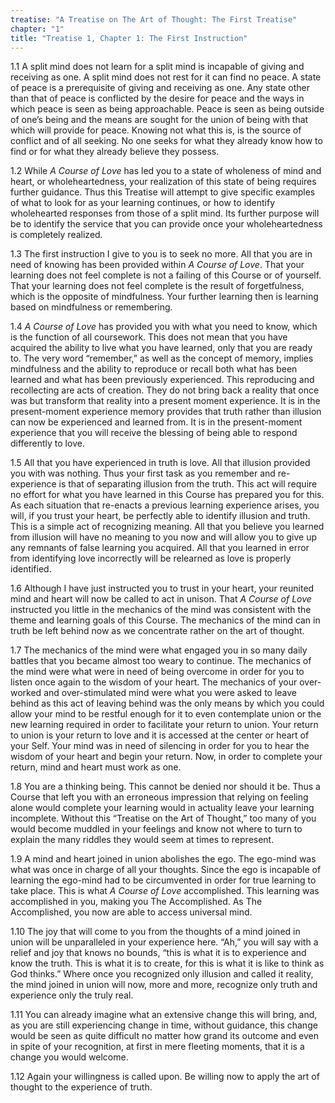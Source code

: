 ```yaml
---
treatise: "A Treatise on The Art of Thought: The First Treatise"
chapter: "1"
title: "Treatise 1, Chapter 1: The First Instruction"
---
```


1.1 A split mind does not learn for a split mind is incapable of giving
and receiving as one. A split mind does not rest for it can find no
peace. A state of peace is a prerequisite of giving and receiving as
one. Any state other than that of peace is conflicted by the desire for
peace and the ways in which peace is seen as being approachable. Peace
is seen as being outside of one’s being and the means are sought for the
union of being with that which will provide for peace. Knowing not what
this is, is the source of conflict and of all seeking. No one seeks for
what they already know how to find or for what they already believe they
possess. 

1.2 While *A Course of Love* has led you to a state of wholeness of mind
and heart, or wholeheartedness, your realization of this state of being
requires further guidance. Thus this Treatise will attempt to give
specific examples of what to look for as your learning continues, or how
to identify wholehearted responses from those of a split mind.  Its
further purpose will be to identify the service that you can provide
once your wholeheartedness is completely realized. 

1.3 The first instruction I give to you is to seek no more. All that you
are in need of knowing has been provided within *A Course of Love*. That
your learning does not feel complete is not a failing of this Course or
of yourself.  That your learning does not feel complete is the result of
forgetfulness, which is the opposite of mindfulness. Your further
learning then is learning based on mindfulness or remembering. 

1.4 *A Course of Love* has provided you with what you need to know, which
is the function of all coursework. This does not mean that you have
acquired the ability to live what you have learned, only that you are
ready to.  The very word “remember,” as well as the concept of memory,
implies mindfulness and the ability to reproduce or recall both what has
been learned and what has been previously experienced. This reproducing
and recollecting are acts of creation. They do not bring back a reality
that once was but transform that reality into a present moment
experience. It is in the present-moment experience memory provides that
truth rather than illusion can now be experienced and learned from. It
is in the present-moment experience that you will receive the blessing
of being able to respond differently to love. 

1.5 All that you have experienced in truth is love. All that illusion
provided you with was nothing. Thus your first task as you remember and
re-experience is that of separating illusion from the truth. This act
will require no effort for what you have learned in this Course has
prepared you for this. As each situation that re-enacts a previous
learning experience arises, you will, if you trust your heart, be
perfectly able to identify illusion and truth. This is a simple act of
recognizing meaning. All that you believe you learned from illusion will
have no meaning to you now and will allow you to give up any remnants of
false learning you acquired. All that you learned in error from
identifying love incorrectly will be relearned as love is properly
identified.  

1.6 Although I have just instructed you to trust in your heart, your
reunited mind and heart will now be called to act in unison. That *A
Course of Love* instructed you little in the mechanics of the mind was
consistent with the theme and learning goals of this Course. The
mechanics of the mind can in truth be left behind now as we concentrate
rather on the art of thought. 

1.7 The mechanics of the mind were what engaged you in so many daily
battles that you became almost too weary to continue. The mechanics of
the mind were what were in need of being overcome in order for you to
listen once again to the wisdom of your heart. The mechanics of your
over-worked and over-stimulated mind were what you were asked to leave
behind as this act of leaving behind was the only means by which you
could allow your mind to be restful enough for it to even contemplate
union or the new learning required in order to facilitate your return to
union. Your return to union is your return to love and it is accessed at
the center or heart of your Self.  Your mind was in need of silencing in
order for you to hear the wisdom of your heart and begin your return.
Now, in order to complete your return, mind and heart must work as one. 

1.8 You are a thinking being.  This cannot be denied nor should it be.
Thus a Course that left you with an erroneous impression that relying on
feeling alone would complete your learning would in actuality leave your
learning incomplete. Without this “Treatise on the Art of Thought,” too
many of you would become muddled in your feelings and know not where to
turn to explain the many riddles they would seem at times to represent. 

1.9 A mind and heart joined in union abolishes the ego. The ego-mind was
what was once in charge of all your thoughts. Since the ego is incapable
of learning the ego-mind had to be circumvented in order for true
learning to take place. This is what *A Course of Love* accomplished. This
learning was accomplished in you, making you The Accomplished. As The
Accomplished, you now are able to access universal mind. 

1.10 The joy that will come to you from the thoughts of a mind joined in
union will be unparalleled in your experience here. “Ah,” you will say
with a relief and joy that knows no bounds, “this is what it is to
experience and know the truth.  This is what it is to create, for this
is what it is like to think as God thinks.” Where once you recognized
only illusion and called it reality, the mind joined in union will now,
more and more, recognize only truth and experience only the truly real. 

1.11 You can already imagine what an extensive change this will bring,
and, as you are still experiencing change in time, without guidance,
this change would be seen as quite difficult no matter how grand its
outcome and even in spite of your recognition, at first in mere fleeting
moments, that it is a change you would welcome. 

1.12 Again your willingness is called upon. Be willing now to apply the
art of thought to the experience of truth.

